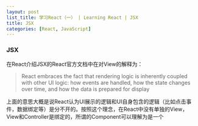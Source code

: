 ```yaml
---
layout: post
list_title: 学习React（一） | Learning React | JSX
title: JSX
categories: [React, JavaScript]
---
```


### JSX

在React介绍JSX的React官方文档中在对View的解释为：

> React embraces the fact that rendering logic is inherently coupled with other UI logic: how events are handled, how the state changes over time, and how the data is prepared for display

上面的意思大概是说React认为UI展示的逻辑和UI自身包含的逻辑（比如点击事件，数据绑定等）是分不开的。按照这个理念，在React中没有单独的View，View和Controller是绑定的，所谓的Component可以理解为是一个




